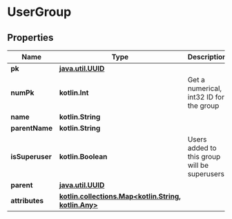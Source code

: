 
# UserGroup

## Properties
Name | Type | Description | Notes
------------ | ------------- | ------------- | -------------
**pk** | [**java.util.UUID**](java.util.UUID.md) |  |  [readonly]
**numPk** | **kotlin.Int** | Get a numerical, int32 ID for the group |  [readonly]
**name** | **kotlin.String** |  | 
**parentName** | **kotlin.String** |  |  [readonly]
**isSuperuser** | **kotlin.Boolean** | Users added to this group will be superusers. |  [optional]
**parent** | [**java.util.UUID**](java.util.UUID.md) |  |  [optional]
**attributes** | [**kotlin.collections.Map&lt;kotlin.String, kotlin.Any&gt;**](kotlin.Any.md) |  |  [optional]



